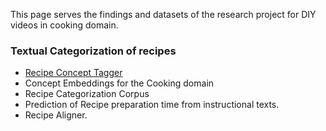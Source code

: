 
This page serves the findings and datasets of the research project for DIY videos in cooking domain. 


### Textual Categorization of recipes

- [Recipe Concept Tagger](https://github.com/ozgen/RecipePostagger)
- Concept Embeddings for the Cooking domain
- Recipe Categorization Corpus
- Prediction of Recipe preparation time from instructional texts. 
- Recipe Aligner.

